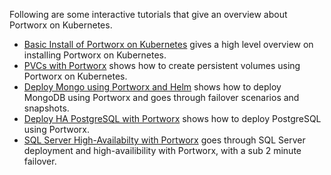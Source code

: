 Following are some interactive tutorials that give an overview about Portworx on Kubernetes.

* [Basic Install of Portworx on Kubernetes](https://www.katacoda.com/portworx/scenarios/deploy-px-k8s) gives a high level overview on installing Portworx on Kubernetes.
* [PVCs with Portworx](https://www.katacoda.com/portworx/scenarios/px-k8s-vol-basic) shows how to create persistent volumes using Portworx on Kubernetes.
* [Deploy Mongo using Portworx and Helm](https://www.katacoda.com/portworx/scenarios/px-helm-mongo) shows how to deploy MongoDB using Portworx and goes through failover scenarios and snapshots.
* [Deploy HA PostgreSQL with Portworx](https://www.katacoda.com/portworx/scenarios/px-k8s-postgres-all-in-one) shows how to deploy PostgreSQL using Portworx.
* [SQL Server High-Availabilty with Portworx](https://www.katacoda.com/portworx/scenarios/px-k8s-sql-ha) goes through SQL Server deployment and high-availibility with Portworx, with a sub 2 minute failover.
